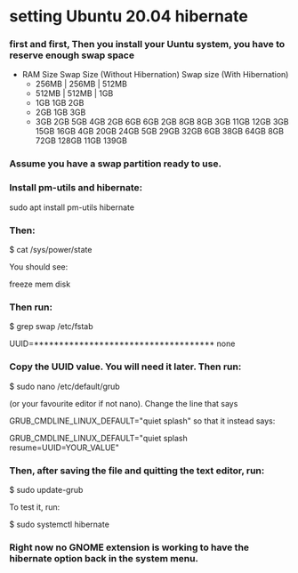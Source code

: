 
# setting Ubuntu 20.04 hibernate

### first and first, Then you install your Uuntu system, you have to   reserve enough swap space

- RAM Size	Swap Size (Without Hibernation)	 Swap size (With Hibernation)
  - 256MB	| 256MB	| 512MB
  - 512MB	| 512MB	| 1GB
  - 1GB	 1GB	 2GB
  - 2GB	 1GB	 3GB
  - 3GB	 2GB	 5GB
 4GB	 2GB	 6GB
 6GB	 2GB	 8GB
 8GB	 3GB	 11GB
 12GB	 3GB	 15GB
 16GB	 4GB	 20GB
 24GB	 5GB	 29GB
 32GB	 6GB	 38GB
 64GB	 8GB	 72GB
 128GB	 11GB	 139GB

### Assume you have a swap partition ready to use.

### Install pm-utils and hibernate:

sudo apt install pm-utils hibernate


### Then:

$ cat /sys/power/state

You should see:

freeze mem disk
### Then run:

$ grep swap /etc/fstab


UUID=************************************ none

### Copy the UUID value. You will need it later. Then run:

$ sudo nano /etc/default/grub

(or your favourite editor if not nano). Change the line that says

GRUB_CMDLINE_LINUX_DEFAULT="quiet splash"
so that it instead says:

GRUB_CMDLINE_LINUX_DEFAULT="quiet splash resume=UUID=YOUR_VALUE"

### Then, after saving the file and quitting the text editor, run:

$ sudo update-grub

To test it, run:

$ sudo systemctl hibernate

### Right now no GNOME extension is working to have the hibernate option back in the system menu.



